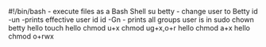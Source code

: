 #!/bin/bash - execute files as a Bash Shell
su betty - change user to Betty
id -un  -prints effective user id
id -Gn  - prints all groups user is in
sudo chown betty hello
touch hello
chmod u+x
chmod ug+x,o+r hello
chmod a+x hello
chmod o+rwx

